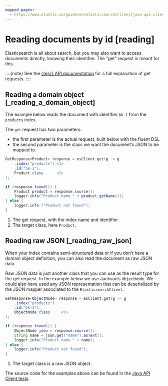 ```yaml
---
mapped_pages:
  - https://www.elastic.co/guide/en/elasticsearch/client/java-api-client/current/reading.html
---
```


# Reading documents by id [reading]

Elasticsearch is all about search, but you may also want to access documents directly, knowing their identifier. The "get" request is meant for this.

::::{note}
See the [{{es}} API documentation](https://www.elastic.co/docs/api/doc/elasticsearch/operation/operation-get) for a full explanation of get requests.
::::



## Reading a domain object [_reading_a_domain_object]

The example below reads the document with identifier `bk-1` from the `products` index.

The `get` request has two parameters:

* the first parameter is the actual request, built below with the fluent DSL
* the second parameter is the class we want the document’s JSON to be mapped to.

```java
GetResponse<Product> response = esClient.get(g -> g
    .index("products") <1>
    .id("bk-1"),
    Product.class      <2>
);

if (response.found()) {
    Product product = response.source();
    logger.info("Product name " + product.getName());
} else {
    logger.info ("Product not found");
}
```

1. The get request, with the index name and identifier.
2. The target class, here `Product`.



## Reading raw JSON [_reading_raw_json]

When your index contains semi-structured data or if you don’t have a domain object definition, you can also read the document as raw JSON data.

Raw JSON data is just another class that you can use as the result type for the get request. In the example below we use Jackson’s `ObjectNode`. We could also have used any JSON representation that can be deserialized by the JSON mapper associated to the `ElasticsearchClient`.

```java
GetResponse<ObjectNode> response = esClient.get(g -> g
    .index("products")
    .id("bk-1"),
    ObjectNode.class     <1>
);

if (response.found()) {
    ObjectNode json = response.source();
    String name = json.get("name").asText();
    logger.info("Product name " + name);
} else {
    logger.info("Product not found");
}
```

1. The target class is a raw JSON object.


The source code for the examples above can be found in the [Java API Client tests](https://github.com/elastic/elasticsearch-java/tree/master/java-client/src/test/java/co/elastic/clients/documentation).

